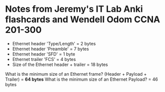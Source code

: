 # Notes from Jeremy's IT Lab Anki flashcards and Wendell Odom CCNA 201-300

* Ethernet header 'Type/Length' 		= 2 bytes
* Ethernet header 'Preamble'    		= 7 bytes
* Ethernet header 'SFD'					= 1 byte
* Ethernet trailer 'FCS'				= 4 bytes
* Size of the Ethernet header + trailer = 18 bytes

What is the minimum size of an Ethernet frame? (Header + Payload + Trailer) = **64 bytes**
What is the minimum size of an Ethernet Payload? = 46 bytes